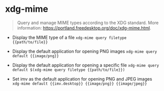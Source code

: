 # xdg-mime
> Query and manage MIME types according to the XDG standard.
> More information: <https://portland.freedesktop.org/doc/xdg-mime.html>.

- Display the MIME type of a file
`xdg-mime query filetype {{path/to/file}}`

- Display the default application for opening PNG images
`xdg-mime query default {{image/png}}`

- Display the default application for opening a specific file
`xdg-mime query default $(xdg-mime query filetype {{path/to/file}})`

- Set imv as the default application for opening PNG and JPEG images
`xdg-mime default {{imv.desktop}} {{image/png}} {{image/jpeg}}`

